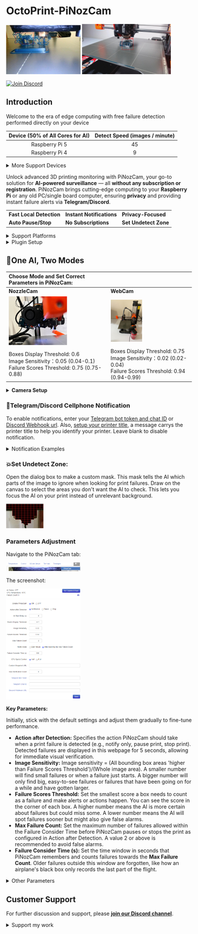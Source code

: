# OctoPrint-PiNozCam
<div>
  <img src="/assets/images/failure_detection1.jpg" width="40%" height="40%">
  <img src="/assets/images/failure_detection_side.jpeg" width="48%" height="48%">
</div>

[![Join Discord](https://img.shields.io/discord/1158238902197424251.svg?label=Discord&logo=discord&logoColor=ffffff&color=7389D8&labelColor=555555)](https://discord.gg/gv4tKJ2ZKr)

## Introduction

Welcome to the era of edge computing with free failure detection performed directly on your device

**Device (50% of All Cores for AI)**|**Detect Speed (images / minute)**
:-----:|:-----:
Raspberry Pi 5|45
Raspberry Pi 4|9

<details>
  <summary>More Support Devices</summary>
  
  **Device (50% of All Cores for AI)**|**Detect Speed (images / minute)**
  :-----:|:-----:
  Raspberry Pi 3B|5 
  PC with Intel i5 10600|260
  OrangePi Zero 2/3|9
  Raspberry Pi Zero 2 W|3

  <sub>*The inference speed tests were conducted under the circumstance that 50% of the device's cores were allocated for AI processing, while the remaining 50% of the cores were dedicated to OctoPrint and printing processes.</sub>
</details>

Unlock advanced 3D printing monitoring with PiNozCam, your go-to solution for **AI-powered surveillance** — all **without any subscription or registration**. PiNozCam brings cutting-edge computing to your **Raspberry Pi** or any old PC/single board computer, ensuring **privacy** and providing instant failure alerts via **Telegram/Discord**. 

| | | |
|:--|:--|:--|
| **Fast Local Detection** | **Instant Notifications** | **Privacy-Focused** |
| **Auto Pause/Stop** | **No Subscriptions** | **Set Undetect Zone** |

<details>
<summary>Support Platforms</summary>
  Support RPi OS platform ([Don’t know❓](https://raspberrytips.com/which-raspberry-pi-os-is-running/)):

  **OS platform**|**Buster**|**Bullseye**|**Bookworm**
  :-----:|:-----:|:-----:|:-----:
  arm64 (x64)|✅|✅|✅
  armhf (x32)|✅|✅|✅

  ⚠️ This plugin supports the [OctoPi image](https://www.raspberrypi.com/tutorials/set-up-raspberry-pi-octoprint/) . However, I am still working on this plugin on [Octo4a](https://github.com/feelfreelinux/octo4a) and it may be supported in the future versions. 

  **RPi(Boardcom)**|**Intel/AMD CPU**|**AllWinner**|**RockChip**|**RAM**
  :-----:|:-----:|:-----:|:-----:|:-----:
  ✅|✅|✅|✅|>=1GB
</details>

<details>
<summary>Plugin Setup</summary>

## Plugin Setup

Install via the bundled [Plugin Manager](https://docs.octoprint.org/en/master/bundledplugins/pluginmanager.html)
or manually using this URL:

    https://github.com/DrAlexLiu/OctoPrint-PiNozCam/archive/master.zip
    
</details>

## 🚀One AI, Two Modes

| **Choose Mode and Set Correct Parameters in PiNozCam:** | |
|:--|:--|
| **NozzleCam** | **WebCam** |
| <img src="/assets/images/nozzle_cam_setup.jpg" width=60% height=60%> | <img src="/assets/images/side_camera_setup.jpg" width=40% height=40%> |
| Boxes Display Threshold: 0.6<br>Image Sensitivity：0.05 (0.04-0.1)<br>Failure Scores Threshold: 0.75 (0.75-0.88) | Boxes Display Threshold: 0.75<br>Image Sensitivity：0.02 (0.02-0.04)<br>Failure Scores Threshold: 0.94 (0.94-0.99) |

<details>
<summary style="font-weight: bold;">Camera Setup</summary>
  
  ### **📷Camera Setup**

  | **Endoscope** | **WebCam** |
  |:--|:--|
  | - NozzleCam kits: [StealthBurner](https://www.sliceengineering.com/products/stealthburner-nozzle-camera-kit), [3Do](https://kb-3d.com/store/electronics/779-3do-nozzle-camera-kit.html), etc.<br>- [Build](https://www.instructables.com/3D-Printer-Layer-Cam-Nozzle-Cam-Prusa-Mini/) yours from [Aliexpress](https://s.click.aliexpress.com/e/_AZAMf2) or [Amazon](https://www.amazon.com/dp/B09NVYXTG5?psc=1&ref=ppx_yo2ov_dt_b_product_details) or [Temu](https://www.temu.com/search_result.html?search_key=endoscope%20camera).<br>- Built-in LED **backlighting**.<br>- Positioned **5-10 cm** from the nozzle.<br>- Fixed Focus Lens | Logitech C920, C270 or other webcams<br>AutoFocus enabled<br>Desk Lamp to provide enough light <br>Positioned **>20 cm** from the nozzle.<br> Positioned front left/right corner of printing bed |

  Ensure your camera:
  - [30Hz frame rate, 16:9, >=480P❓](https://community.octoprint.org/t/how-can-i-change-mjpg-streamer-parameters-on-octopi/203)

  ⚠️ Cleaning the camera lens before EACH print is highly recommended for dust removal.

  ### Fixture
  Search and print a camera fixture for your camera model from Thingiverse or Printables. 
</details>

### 📱Telegram/Discord Cellphone Notification

To enable notifications, enter your [Telegram bot token and chat ID](https://gist.github.com/nafiesl/4ad622f344cd1dc3bb1ecbe468ff9f8a)
or [Discord Webhook url](https://progr.interplanety.org/en/how-to-get-the-discord-channel-webhook-url/). Also, [setup your printer title](https://community.octoprint.org/t/how-do-i-change-the-web-interfaces-name/21662), a message carrys the printer title to help you identify your printer. Leave blank to disable notification.

<details>
<summary>Notification Examples</summary>

Upon configuration and clicking "Save". A welcome message confirms successful setup. An example failure notification will be sent like this:

| **Example:** | |
|:--|:--|
| **Telegram** | **Discord** |
| <img src="/assets/images/telegram_notification.jpg" width=50% height=50%> | <img src="/assets/images/discord_notification.png" width=70% height=70%> |

</details>

### **💥Set Undetect Zone:**
Open the dialog box to make a custom mask. This mask tells the AI which parts of the image to ignore when looking for print failures. Draw on the canvas to select the areas you don't want the AI to check. This lets you focus the AI on your print instead of unrelevant background.

<img src="/assets/images/mask_background.png" width=20% height=20%>

### **Parameters Adjustment**

Navigate to the PiNozCam tab:

<img src="/assets/images/tab.png" width=40% height=40%>

The screenshot:

<img src="/assets/images/screenshot.png" width=40% height=40%>

**Key Parameters:**

Initially, stick with the default settings and adjust them gradually to fine-tune performance.

- **Action after Detection:** Specifies the action PiNozCam should take when a print failure is detected (e.g., notify only, pause print, stop print). Detected failures are displayed in this webpage for 5 seconds, allowing for immediate visual verification.
- **Image Sensitivity:** Image sensitivity = (All bounding box areas 'higher than Failure Scores Threshold')/(Whole image area). A smaller number will find small failures or when a failure just starts. A bigger number will only find big, easy-to-see failures or failures that have been going on for a while and have gotten larger.
- **Failure Scores Threshold:** Set the smallest score a box needs to count as a failure and make alerts or actions happen. You can see the score in the corner of each box. A higher number means the AI is more certain about failures but could miss some. A lower number means the AI will spot failures sooner but might also give false alarms.
- **Max Failure Count:** Set the maximum number of failures allowed within the Failure Consider Time before PiNozCam pauses or stops the print as configured in Action after Detection. A value 2 or above is recommended to avoid false alarms.
- **Failure Consider Time (s):** Set the time window in seconds that PiNozCam remembers and counts failures towards the **Max Failure Count**. Older failures outside this window are forgotten, like how an airplane's black box only records the last part of the flight.

<details>
<summary>Other Parameters</summary>

- **Enable PiNozCam:** Turn the AI detection function of PiNozCam on or off.
- **AI Start Delay (s):** Set how many seconds PiNozCam should wait after OctoPrint starts a print before it begins looking for failures. This delay gives time for the bed to level and other starting print steps to finish.
- **Notify Mode:** Choose whether to send a notification for each failure detected or only after reaching the **Max Failure Count**.
- **Custom Snapshot URL:** Provide a custom URL or IP camera URL for PiNozCam to fetch camera images from instead of the default snapshot URL. Examples: http://192.168.0.xxx/webcam/?action=snapshot. (RTSP protocol is not supported)
- **CPU Speed Control:** Offers options for running the CPU at half or full speed. Half speed is recommended.
- **Max Notification Count:** Set the maximum number of messages PiNozCam will send before it stops sending more until the print is finished or stopped. If you set it to 0, there will be no limit and it will keep sending messages.

</details>

## Customer Support

For further discussion and support, please [**join our Discord channel**](https://discord.gg/gv4tKJ2ZKr).

<details>
<summary>Support my work</summary>

I created this plugin in my spare time, so if you have enjoyed using it then please [support it’s development!](https://paypal.me/xingchen613)

</details>